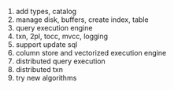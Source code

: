 1. add types, catalog
2. manage disk, buffers, create index, table
3. query execution engine
4. txn, 2pl, tocc, mvcc, logging
5. support update sql
6. column store and vectorized execution engine
7. distributed query execution
8. distributed txn
9. try new algorithms
